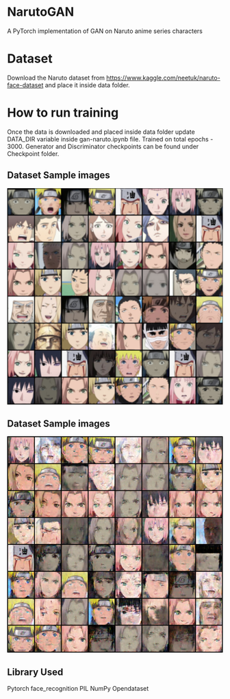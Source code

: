 # NarutoGAN
A PyTorch implementation of GAN on Naruto anime series characters

# Dataset
Download the Naruto dataset from https://www.kaggle.com/neetuk/naruto-face-dataset and place it inside data folder.

# How to run training
Once the data is downloaded and placed inside data folder update DATA_DIR variable inside gan-naruto.ipynb file. Trained on total epochs - 3000. 
Generator and Discriminator checkpoints can be found under Checkpoint folder.

## Dataset Sample images
![alt Sample Image](https://github.com/iamneetuk/NarutoGAN/blob/main/sample-dataset/sample.png?raw=true)

## Dataset Sample images
![alt Generated Image](https://github.com/iamneetuk/NarutoGAN/blob/main/generated/naruto/generated-images-2801.png?raw=true)


## Library Used

Pytorch
face_recognition
PIL
NumPy
Opendataset









